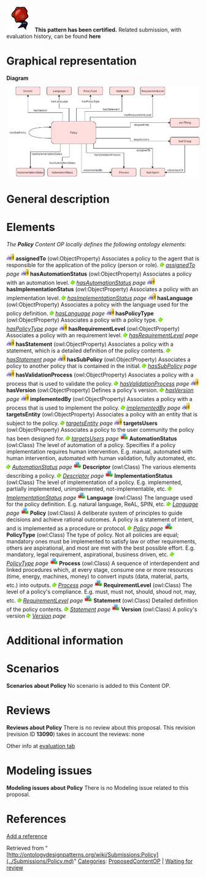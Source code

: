 [![](../images/thumb/b/b5/Certified.png/70px-Certified.png)](../Image/Certified.png.md "Certified.png") __This pattern has been certified.__
Related submission, with evaluation history, can be found __here__





#  Graphical representation


__Diagram__




[![Image:Policies_ODP.png](../images/8/8b/Policies_ODP.png)](../Image/Policies_ODP.png.md "Image:Policies_ODP.png")




#  General description


  




#  Elements


_The __Policy__ Content OP locally defines the following ontology elements:_



[![ObjectProperty](../images/thumb/c/c3/ObjectProperty.gif/20px-ObjectProperty.gif)](../Image/ObjectProperty.gif.md "ObjectProperty") __assignedTo__ (owl:ObjectProperty) Associates a policy to the agent that is responsible for the application of the policy (person or role). 
 [![](../images/thumb/8/87/ArrowRight.gif/11px-ArrowRight.gif)](../Image/ArrowRight.gif.md "ArrowRight.gif") _[assignedTo](../Submissions/Policy/assignedTo.md "Submissions:Policy/assignedTo") page_
[![ObjectProperty](../images/thumb/c/c3/ObjectProperty.gif/20px-ObjectProperty.gif)](../Image/ObjectProperty.gif.md "ObjectProperty") __hasAutomationStatus__ (owl:ObjectProperty) Associates a policy with an automation level. 
 [![](../images/thumb/8/87/ArrowRight.gif/11px-ArrowRight.gif)](../Image/ArrowRight.gif.md "ArrowRight.gif") _[hasAutomationStatus](../Submissions/Policy/hasAutomationStatus.md "Submissions:Policy/hasAutomationStatus") page_
[![ObjectProperty](../images/thumb/c/c3/ObjectProperty.gif/20px-ObjectProperty.gif)](../Image/ObjectProperty.gif.md "ObjectProperty") __hasImplementationStatus__ (owl:ObjectProperty) Associates a policy with an implementation level. 
 [![](../images/thumb/8/87/ArrowRight.gif/11px-ArrowRight.gif)](../Image/ArrowRight.gif.md "ArrowRight.gif") _[hasImplementationStatus](../Submissions/Policy/hasImplementationStatus.md "Submissions:Policy/hasImplementationStatus") page_
[![ObjectProperty](../images/thumb/c/c3/ObjectProperty.gif/20px-ObjectProperty.gif)](../Image/ObjectProperty.gif.md "ObjectProperty") __hasLanguage__ (owl:ObjectProperty) Associates a policy with the language used for the policy definition. 
 [![](../images/thumb/8/87/ArrowRight.gif/11px-ArrowRight.gif)](../Image/ArrowRight.gif.md "ArrowRight.gif") _[hasLanguage](../Submissions/Policy/hasLanguage.md "Submissions:Policy/hasLanguage") page_
[![ObjectProperty](../images/thumb/c/c3/ObjectProperty.gif/20px-ObjectProperty.gif)](../Image/ObjectProperty.gif.md "ObjectProperty") __hasPolicyType__ (owl:ObjectProperty) Associates a policy with a policy type. 
 [![](../images/thumb/8/87/ArrowRight.gif/11px-ArrowRight.gif)](../Image/ArrowRight.gif.md "ArrowRight.gif") _[hasPolicyType](../Submissions/Policy/hasPolicyType.md "Submissions:Policy/hasPolicyType") page_
[![ObjectProperty](../images/thumb/c/c3/ObjectProperty.gif/20px-ObjectProperty.gif)](../Image/ObjectProperty.gif.md "ObjectProperty") __hasRequirementLevel__ (owl:ObjectProperty) Associates a policy with an requirement level. 
 [![](../images/thumb/8/87/ArrowRight.gif/11px-ArrowRight.gif)](../Image/ArrowRight.gif.md "ArrowRight.gif") _[hasRequirementLevel](../Submissions/Policy/hasRequirementLevel.md "Submissions:Policy/hasRequirementLevel") page_
[![ObjectProperty](../images/thumb/c/c3/ObjectProperty.gif/20px-ObjectProperty.gif)](../Image/ObjectProperty.gif.md "ObjectProperty") __hasStatement__ (owl:ObjectProperty) Associates a policy with a statement, which is a detailed definition of the policy contents. 
 [![](../images/thumb/8/87/ArrowRight.gif/11px-ArrowRight.gif)](../Image/ArrowRight.gif.md "ArrowRight.gif") _[hasStatement](../Submissions/Policy/hasStatement.md "Submissions:Policy/hasStatement") page_
[![ObjectProperty](../images/thumb/c/c3/ObjectProperty.gif/20px-ObjectProperty.gif)](../Image/ObjectProperty.gif.md "ObjectProperty") __hasSubPolicy__ (owl:ObjectProperty) Associates a policy to another policy that is contained in the initial. 
 [![](../images/thumb/8/87/ArrowRight.gif/11px-ArrowRight.gif)](../Image/ArrowRight.gif.md "ArrowRight.gif") _[hasSubPolicy](../Submissions/Policy/hasSubPolicy.md "Submissions:Policy/hasSubPolicy") page_
[![ObjectProperty](../images/thumb/c/c3/ObjectProperty.gif/20px-ObjectProperty.gif)](../Image/ObjectProperty.gif.md "ObjectProperty") __hasValidationProcess__ (owl:ObjectProperty) Associates a policy with a process that is used to validate the policy. 
 [![](../images/thumb/8/87/ArrowRight.gif/11px-ArrowRight.gif)](../Image/ArrowRight.gif.md "ArrowRight.gif") _[hasValidationProcess](../Submissions/Policy/hasValidationProcess.md "Submissions:Policy/hasValidationProcess") page_
[![ObjectProperty](../images/thumb/c/c3/ObjectProperty.gif/20px-ObjectProperty.gif)](../Image/ObjectProperty.gif.md "ObjectProperty") __hasVersion__ (owl:ObjectProperty) Defines a policy's version. 
 [![](../images/thumb/8/87/ArrowRight.gif/11px-ArrowRight.gif)](../Image/ArrowRight.gif.md "ArrowRight.gif") _[hasVersion](../Submissions/Policy/hasVersion.md "Submissions:Policy/hasVersion") page_
[![ObjectProperty](../images/thumb/c/c3/ObjectProperty.gif/20px-ObjectProperty.gif)](../Image/ObjectProperty.gif.md "ObjectProperty") __implementedBy__ (owl:ObjectProperty) Associates a policy with a process that is used to implement the policy. 
 [![](../images/thumb/8/87/ArrowRight.gif/11px-ArrowRight.gif)](../Image/ArrowRight.gif.md "ArrowRight.gif") _[implementedBy](../Submissions/Policy/implementedBy.md "Submissions:Policy/implementedBy") page_
[![ObjectProperty](../images/thumb/c/c3/ObjectProperty.gif/20px-ObjectProperty.gif)](../Image/ObjectProperty.gif.md "ObjectProperty") __targetsEntity__ (owl:ObjectProperty) Associates a policy with an entity that is subject to the policy. 
 [![](../images/thumb/8/87/ArrowRight.gif/11px-ArrowRight.gif)](../Image/ArrowRight.gif.md "ArrowRight.gif") _[targetsEntity](../Submissions/Policy/targetsEntity.md "Submissions:Policy/targetsEntity") page_
[![ObjectProperty](../images/thumb/c/c3/ObjectProperty.gif/20px-ObjectProperty.gif)](../Image/ObjectProperty.gif.md "ObjectProperty") __targetsUsers__ (owl:ObjectProperty) Associates a policy to the user community the policy has been designed for. 
 [![](../images/thumb/8/87/ArrowRight.gif/11px-ArrowRight.gif)](../Image/ArrowRight.gif.md "ArrowRight.gif") _[targetsUsers](../Submissions/Policy/targetsUsers.md "Submissions:Policy/targetsUsers") page_
[![Class](../images/thumb/2/27/Class.gif/20px-Class.gif)](../Image/Class.gif.md "Class") __AutomationStatus__ (owl:Class) The level of automation of a policy. Specifies if a policy implementation requires human intervention. E.g. manual, automated with human intervention, automated with human validation, fully automated, etc. 
 [![](../images/thumb/8/87/ArrowRight.gif/11px-ArrowRight.gif)](../Image/ArrowRight.gif.md "ArrowRight.gif") _[AutomationStatus](../Submissions/Policy/AutomationStatus.md "Submissions:Policy/AutomationStatus") page_
[![Class](../images/thumb/2/27/Class.gif/20px-Class.gif)](../Image/Class.gif.md "Class") __Descriptor__ (owl:Class) The various elements describing a policy. 
 [![](../images/thumb/8/87/ArrowRight.gif/11px-ArrowRight.gif)](../Image/ArrowRight.gif.md "ArrowRight.gif") _[Descriptor](../Submissions/Policy/Descriptor.md "Submissions:Policy/Descriptor") page_
[![Class](../images/thumb/2/27/Class.gif/20px-Class.gif)](../Image/Class.gif.md "Class") __ImplementationStatus__ (owl:Class) The level of implementation of a policy. E.g. implemented, partially implemented, unimplemented, not-implementable, etc. 
 [![](../images/thumb/8/87/ArrowRight.gif/11px-ArrowRight.gif)](../Image/ArrowRight.gif.md "ArrowRight.gif") _[ImplementationStatus](../Submissions/Policy/ImplementationStatus.md "Submissions:Policy/ImplementationStatus") page_
[![Class](../images/thumb/2/27/Class.gif/20px-Class.gif)](../Image/Class.gif.md "Class") __Language__ (owl:Class) The language used for the policy definition. E.g. natural language, ReAL, SPIN, etc. 
 [![](../images/thumb/8/87/ArrowRight.gif/11px-ArrowRight.gif)](../Image/ArrowRight.gif.md "ArrowRight.gif") _[Language](../Submissions/Policy/Language.md "Submissions:Policy/Language") page_
[![Class](../images/thumb/2/27/Class.gif/20px-Class.gif)](../Image/Class.gif.md "Class") __Policy__ (owl:Class) A deliberate system of principles to guide decisions and achieve rational outcomes. A policy is a statement of intent, and is implemented as a procedure or protocol. 
 [![](../images/thumb/8/87/ArrowRight.gif/11px-ArrowRight.gif)](../Image/ArrowRight.gif.md "ArrowRight.gif") _[Policy](../Submissions/Policy/Policy.md "Submissions:Policy/Policy") page_
[![Class](../images/thumb/2/27/Class.gif/20px-Class.gif)](../Image/Class.gif.md "Class") __PolicyType__ (owl:Class) The type of policy. Not all policies are equal; mandatory ones must be implemented to satisfy law or other requirements, others are aspirational, and most are met with the best possible effort. E.g. mandatory, legal requirement, aspirational, business driven, etc. 
 [![](../images/thumb/8/87/ArrowRight.gif/11px-ArrowRight.gif)](../Image/ArrowRight.gif.md "ArrowRight.gif") _[PolicyType](../Submissions/Policy/PolicyType.md "Submissions:Policy/PolicyType") page_
[![Class](../images/thumb/2/27/Class.gif/20px-Class.gif)](../Image/Class.gif.md "Class") __Process__ (owl:Class) A sequence of interdependent and linked procedures which, at every stage, consume one or more resources (time, energy, machines, money) to convert inputs (data, material, parts, etc.) into outputs. 
 [![](../images/thumb/8/87/ArrowRight.gif/11px-ArrowRight.gif)](../Image/ArrowRight.gif.md "ArrowRight.gif") _[Process](../Submissions/Policy/Process.md "Submissions:Policy/Process") page_
[![Class](../images/thumb/2/27/Class.gif/20px-Class.gif)](../Image/Class.gif.md "Class") __RequirementLevel__ (owl:Class) The level of a policy's compliance. E.g. must, must not, should, shoud not, may, etc. 
 [![](../images/thumb/8/87/ArrowRight.gif/11px-ArrowRight.gif)](../Image/ArrowRight.gif.md "ArrowRight.gif") _[RequirementLevel](../Submissions/Policy/RequirementLevel.md "Submissions:Policy/RequirementLevel") page_
[![Class](../images/thumb/2/27/Class.gif/20px-Class.gif)](../Image/Class.gif.md "Class") __Statement__ (owl:Class) Detailed definition of the policy contents. 
 [![](../images/thumb/8/87/ArrowRight.gif/11px-ArrowRight.gif)](../Image/ArrowRight.gif.md "ArrowRight.gif") _[Statement](../Submissions/Policy/Statement.md "Submissions:Policy/Statement") page_
[![Class](../images/thumb/2/27/Class.gif/20px-Class.gif)](../Image/Class.gif.md "Class") __Version__ (owl:Class) A policy's version 
 [![](../images/thumb/8/87/ArrowRight.gif/11px-ArrowRight.gif)](../Image/ArrowRight.gif.md "ArrowRight.gif") _[Version](../Submissions/Policy/Version.md "Submissions:Policy/Version") page_
#  Additional information


#  Scenarios



__Scenarios about Policy__
No scenario is added to this Content OP.




#  Reviews



__Reviews about Policy__
There is no review about this proposal.
This revision (revision ID __13090__) takes in account the reviews: none


Other info at [evaluation tab](http://ontologydesignpatterns.org/wiki/index.php?title=Submissions:Policy&action=evaluation "http://ontologydesignpatterns.org/wiki/index.php?title=Submissions:Policy&action=evaluation")




  




#  Modeling issues



__Modeling issues about Policy__
There is no Modeling issue related to this proposal.




  




#  References


[Add a reference](index.php@title=Odp%253AAdd_reference&subject=../Submissions/Policy.md "http://ontologydesignpatterns.org/wiki/index.php?title=Odp:Add_reference&subject=Submissions%3APolicy")





Retrieved from "[http://ontologydesignpatterns.org/wiki/Submissions:Policy](../Submissions/Policy.md)"
 [Categories](http://ontologydesignpatterns.org/wiki/Special:Categories "Special:Categories"): [ProposedContentOP](../Category/ProposedContentOP.md "Category:ProposedContentOP") | [Waiting for review](../Category/Waiting_for_review.md "Category:Waiting for review")